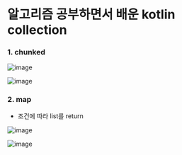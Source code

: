# 알고리즘 공부하면서 배운 kotlin collection 

### 1. chunked
![image](https://user-images.githubusercontent.com/54883589/165867342-a4bb35e1-d342-48b8-bbd2-e2de1bf27f62.png)

![image](https://user-images.githubusercontent.com/54883589/165867402-d304f7eb-4c67-470d-95d6-f2e49304b0fa.png)

### 2. map
 - 조건에 따라 list를 return 

![image](https://user-images.githubusercontent.com/54883589/165867233-edc80013-6df1-49fb-9a5a-96a5cc76d84c.png)

![image](https://user-images.githubusercontent.com/54883589/165867292-1f6c2e32-bd76-46f4-a960-e2fbb82476e8.png)
